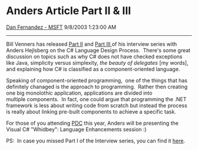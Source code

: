 <html><head>
<meta charset='UTF-8'>
<link href='resource/bootstrap.min.css' rel='Stylesheet' type='text/css' />
<link href='resource/style.css' rel='Stylesheet' type='text/css' />
</head>
<body>
<div id='page'>
<h1 class='entry-title'>Anders Article Part II & III</h1>
 <a class='url fn n profile-usercard-hover' href='https://social.msdn.microsoft.com/profile/Dan Fernandez - MSFT' target='_blank'>Dan Fernandez - MSFT</a>
<time>    9/8/2003 1:23:00 AM</time>
<hr>
<div id='content'><body xmlns="http://www.w3.org/1999/xhtml">
    <p>
		Bill Venners has released <a href="http://www.artima.com/intv/handcuffs.html">Part
		II</a> and <a href="http://www.artima.com/intv/simplexity.html">Part III </a>of his
		interview series with Anders Hejlsberg on the C# Language Design Process.&#160; There's
		some great discussion on topics such as&#160;why C# does not have&#160;checked exceptions
		like Java, simplicity versus simplexity, <em>the beauty of delegates </em>[my words],
		and explaining how C# is&#160;classified as a&#160;component-oriented language.&#160; 
    </p>
    <p>
		Speaking of component-oriented programming, &#160;one of the things that has definitely
		chanaged is the approach to programming.&#160; Rather then creating one big monolothic
		application, applications are divided into multiple&#160;components.&#160; In fact,
		one could argue that programming the .NET framework is less about writing code from
		scratch but instead the process is really about linking&#160;pre-built components&#160;to
		achieve a specific task.&#160;&#160; 
    </p>
    <p>
		For those of you attending <a href="http://msdn.microsoft.com/events/pdc">PDC</a>&#160;this
		year, Anders will be presenting&#160;the Visual C# "Whidbey": Language Enhancements
		session :)
    </p>
    <p>
		PS:&#160;&#160;In case you missed Part I of the Interview series, you can find it <a href="http://www.artima.com/intv/csdes.html">here</a>.
    </p>
    <p>
		&#160;
    </p>
</body></div>
</div></body>
<script type='text/javascript' src='resource/jquery-1.12.1.min.js'></script>
<script type='text/javascript' src='resource/replace.js'></script>
</html>
